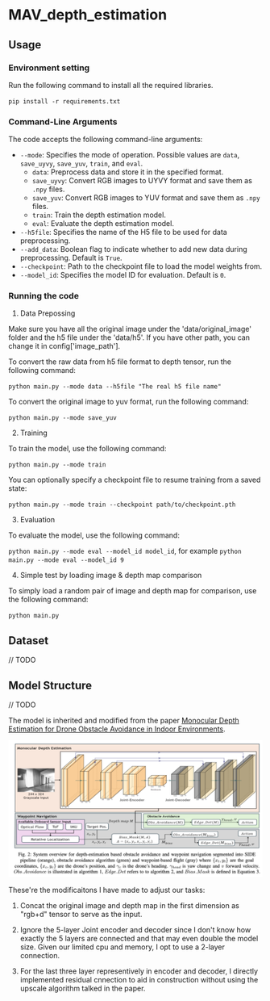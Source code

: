 # MAV_depth_estimation

## Usage

### Environment setting

Run the following command to install all the required libraries.

`pip install -r requirements.txt`

### Command-Line Arguments

The code accepts the following command-line arguments:

- `--mode`: Specifies the mode of operation. Possible values are `data`, `save_uyvy`, `save_yuv`, `train`, and `eval`.
  - `data`: Preprocess data and store it in the specified format.
  - `save_uyvy`: Convert RGB images to UYVY format and save them as `.npy` files.
  - `save_yuv`: Convert RGB images to YUV format and save them as `.npy` files.
  - `train`: Train the depth estimation model.
  - `eval`: Evaluate the depth estimation model.
- `--h5file`: Specifies the name of the H5 file to be used for data preprocessing.
- `--add_data`: Boolean flag to indicate whether to add new data during preprocessing. Default is `True`.
- `--checkpoint`: Path to the checkpoint file to load the model weights from.
- `--model_id`: Specifies the model ID for evaluation. Default is `0`.

### Running the code

1. Data Prepossing

Make sure you have all the original image under the 'data/original_image' folder and the h5 file under the 'data/h5'. If you have other path, you can change it in config['image_path'].

To convert the raw data from h5 file format to depth tensor, run the following command:

`python main.py --mode data --h5file "The real h5 file name"`

To convert the original image to yuv format, run the following command: 

`python main.py --mode save_yuv`


2. Training

To train the model, use the following command:

`python main.py --mode train`

You can optionally specify a checkpoint file to resume training from a saved state:

`python main.py --mode train --checkpoint path/to/checkpoint.pth`

3. Evaluation

To evaluate the model, use the following command:

`python main.py --mode eval --model_id model_id`, for example `python main.py --mode eval --model_id 9`

4. Simple test by loading image & depth map comparison

To simply load a random pair of image and depth map for comparison, use the following command:

`python main.py`

## Dataset 

// TODO

## Model Structure

// TODO

The model is inherited and modified from the paper [Monocular Depth Estimation for Drone Obstacle Avoidance in Indoor
Environments](https://www-video.eecs.berkeley.edu/papers/Drone_Paper_V_Final.pdf). 

![image](./assets/original_model_structure.png)

These're the modificaitons I have made to adjust our tasks:

1. Concat the original image and depth map in the first dimension as "rgb+d" tensor to serve as the input.

2. Ignore the 5-layer Joint encoder and decoder since I don't know how exactly the 5 layers are connected and that may even double the model size. Given our limited cpu and memory, I opt to use a 2-layer connection.

3. For the last three layer representively in encoder and decoder, I directly implemented residual cnnection to aid in construction without using the upscale algorithm talked in the paper.